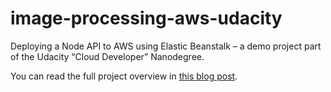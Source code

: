 # image-processing-aws-udacity
Deploying a Node API to AWS using Elastic Beanstalk – a demo project part of the Udacity “Cloud Developer” Nanodegree.

You can read the full project overview in [this blog post](https://vkontech.com/deploying-your-node-api-to-aws-using-elastic-beanstalk-demo-project/).
